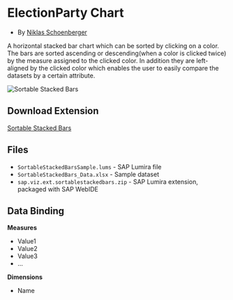ElectionParty Chart
=================================================
 * By [Niklas Schoenberger](http://scn.sap.com/people/niklas.schoenberger)

A horizontal stacked bar chart which can be sorted by clicking on a color.
The bars are sorted ascending or descending(when a color is clicked twice) by the measure assigned to the clicked color.
In addition they are left-aligned by the clicked color which enables the user to easily compare the datasets by a certain attribute.


![Sortable Stacked Bars](https://github.com/SAP/lumira-extension-viz/blob/master/Sortable_Stacked_Bars/SortableStackedBars.gif)

Download Extension
-----------
[Sortable Stacked Bars](https://github.com/SAP/lumira-extension-viz/blob/master/Sortable_Stacked_Bars/sap.viz.ext.sortablestackedbars.zip?raw=true)

Files
-----------
* `SortableStackedBarsSample.lums` - SAP Lumira file
* `SortableStackedBars_Data.xlsx` - Sample dataset
* `sap.viz.ext.sortablestackedbars.zip` - SAP Lumira extension, packaged with SAP WebIDE

Data Binding
-------------
<strong>Measures</strong>
* Value1
* Value2 
* Value3
* ...

<strong>Dimensions</strong>
* Name
